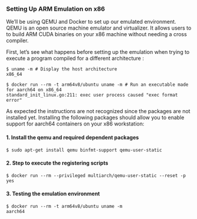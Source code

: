 ### Setting Up ARM Emulation on x86

We’ll be using QEMU and Docker to set up our emulated environment. QEMU is an open source machine emulator and virtualizer. It allows users to to build ARM CUDA binaries on your x86 machine without needing a cross compiler.

First, let’s see what happens before setting up the emulation when trying to execute a program compiled for a different architecture :

```console
$ uname -m # Display the host architecture
x86_64

$ docker run --rm -t arm64v8/ubuntu uname -m # Run an executable made for aarch64 on x86_64
standard_init_linux.go:211: exec user process caused "exec format error"
```

As expected the instructions are not recognized since the packages are not installed yet. Installing the following packages should allow you to enable support for aarch64 containers on your x86 workstation:

#### 1. Install the qemu and required dependent packages

```console
$ sudo apt-get install qemu binfmt-support qemu-user-static 
```

#### 2. Step to execute the registering scripts
```console
$ docker run --rm --privileged multiarch/qemu-user-static --reset -p yes 
```

#### 3. Testing the emulation environment
```console
$ docker run --rm -t arm64v8/ubuntu uname -m 
aarch64
```
